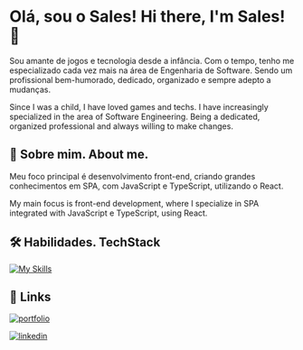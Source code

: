 
# Olá, sou o Sales!   Hi there, I'm Sales! 👋
Sou amante de jogos e tecnologia desde a infância. Com o tempo, tenho me especializado cada vez mais na área de Engenharia de Software. Sendo um profissional bem-humorado, dedicado, organizado e sempre adepto a mudanças.

Since I was a child, I have loved games and techs. I have increasingly specialized in the area of Software Engineering. Being a dedicated, organized professional and always willing to make changes.


## 🚀 Sobre mim.   About me.
Meu foco principal é desenvolvimento front-end, criando grandes conhecimentos em SPA, com  JavaScript e TypeScript, utilizando o React.

My main focus is front-end development, where I specialize in SPA integrated with JavaScript e TypeScript, using React.
## 🛠 Habilidades.  TechStack
[![My Skills](https://skillicons.dev/icons?i=react,ts,js,html,css,tailwind,bootstrap,sass,figma,nodejs&perline=5)](https://skillicons.dev)

## 🔗 Links
[![portfolio](https://img.shields.io/badge/my_portfolio-000?style=for-the-badge&logo=ko-fi&logoColor=white)](https://leandro-sales-portfolio.vercel.app/)

[![linkedin](https://img.shields.io/badge/linkedin-0A66C2?style=for-the-badge&logo=linkedin&logoColor=white)](https://www.linkedin.com/in/leandro-sales1/)
